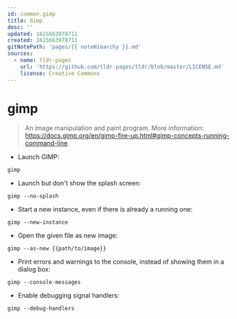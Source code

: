 ```yaml
---
id: common.gimp
title: Gimp
desc: ''
updated: 1615663978711
created: 1615663978711
gitNotePath: 'pages/{{ noteHiearchy }}.md'
sources:
  - name: tldr-pages
    url: 'https://github.com/tldr-pages/tldr/blob/master/LICENSE.md'
    license: Creative Commons
---
```

# gimp

> An image manipulation and paint program.
> More information: <https://docs.gimp.org/en/gimp-fire-up.html#gimp-concepts-running-command-line>.

- Launch GIMP:

`gimp`

- Launch but don't show the splash screen:

`gimp --no-splash`

- Start a new instance, even if there is already a running one:

`gimp --new-instance`

- Open the given file as new image:

`gimp --as-new {{path/to/image}}`

- Print errors and warnings to the console, instead of showing them in a dialog box:

`gimp --console-messages`

- Enable debugging signal handlers:

`gimp --debug-handlers`

